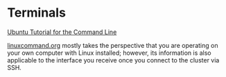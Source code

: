 # Terminals

[Ubuntu Tutorial for the Command Line](https://ubuntu.com/tutorials/command-line-for-beginners#1-overview)

[linuxcommand.org](linuxcommand.org) mostly takes the perspective that you are operating on your own computer
with Linux installed; however, its information is also applicable to the interface you receive once you
connect to the cluster via SSH.

